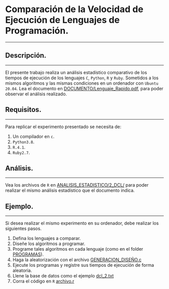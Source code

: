# Comparación de la Velocidad de Ejecución de Lenguajes de Programación.

---





## Descripción.
---

El presente trabajo realiza un análisis estadístico comparativo de los tiempos de ejecución de los lenguajes `C`, `Python`, `R` y `Ruby`. Sometidos a los mismos algoritmos y las mismas condiciones en un ordenador con `Ubuntu 20.04`.
Lea el documento en [DOCUMENTO/Lenguaje_Rapido.pdf](https://github.com/ZeraujKcire/FASTEST_EXECUTABLE_LANGUAGE-/blob/master/DOCUMENTO/Lenguage_Rapido.pdf), para poder observar el análisis realizado.





## Requisitos.
---

Para replicar el experimento presentado se necesita de:
1. Un compilador en `c`.
2. `Python3.8`.
3. `R.4.1`.
4. `Ruby2.7`.





## Análisis.
---

Vea los archivos de `R` en [ANALISIS_ESTADISTICO/2_DCL/](https://github.com/ZeraujKcire/FASTEST_EXECUTABLE_LANGUAGE-/tree/master/ANALISIS_ESTADISTICO/2_DCL) para poder realizar el mismo análisis estadístico que el documento indica.




## Ejemplo.
---

Si desea realizar el mismo experimento en su ordenador, debe realizar los siguientes pasos.
1. Defina los lenguajes a comparar.
2. Diseñe los algoritmos a programar.
3. Programe tales algoritmos en cada lenguaje (como en el folder [PROGRAMAS](https://github.com/ZeraujKcire/FASTEST_EXECUTABLE_LANGUAGE-/tree/master/PROGRAMAS)).
4. Haga la aleatorización con el archivo [GENERACION_DISEÑO.c](https://github.com/ZeraujKcire/FASTEST_EXECUTABLE_LANGUAGE-/blob/master/ANALISIS_ESTADISTICO/1_ALEATORIZACION_CUADRO_LATINO/GENERACION_DISENO.c)
5. Ejecute los programas y registre sus tiempos de ejecución de forma aleatoria.
6. Llene la base de datos como el ejemplo [dcl_2.txt](https://github.com/ZeraujKcire/FASTEST_EXECUTABLE_LANGUAGE-/blob/master/PROGRAMAS/dcl_2.txt)
7. Corra el código en `R` [archivo.r](https://github.com/ZeraujKcire/FASTEST_EXECUTABLE_LANGUAGE-/blob/master/ANALISIS_ESTADISTICO/2_DCL/archivo_r.r)
